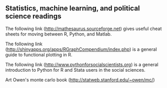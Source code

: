 ## Statistics, machine learning, and political science readings

The following link (<http://mathesaurus.sourceforge.net>) gives useful cheat sheets for moving between R, Python, and Matlab.

The following link (<http://shinyapps.org/apps/RGraphCompendium/index.php>) is a general guide to functional plotting in R.

The following link (<http://www.pythonforsocialscientists.org>) is a general introduction to Python for R and Stata users in the social sciences.

Art Owen's monte carlo book (<http://statweb.stanford.edu/~owen/mc/>)